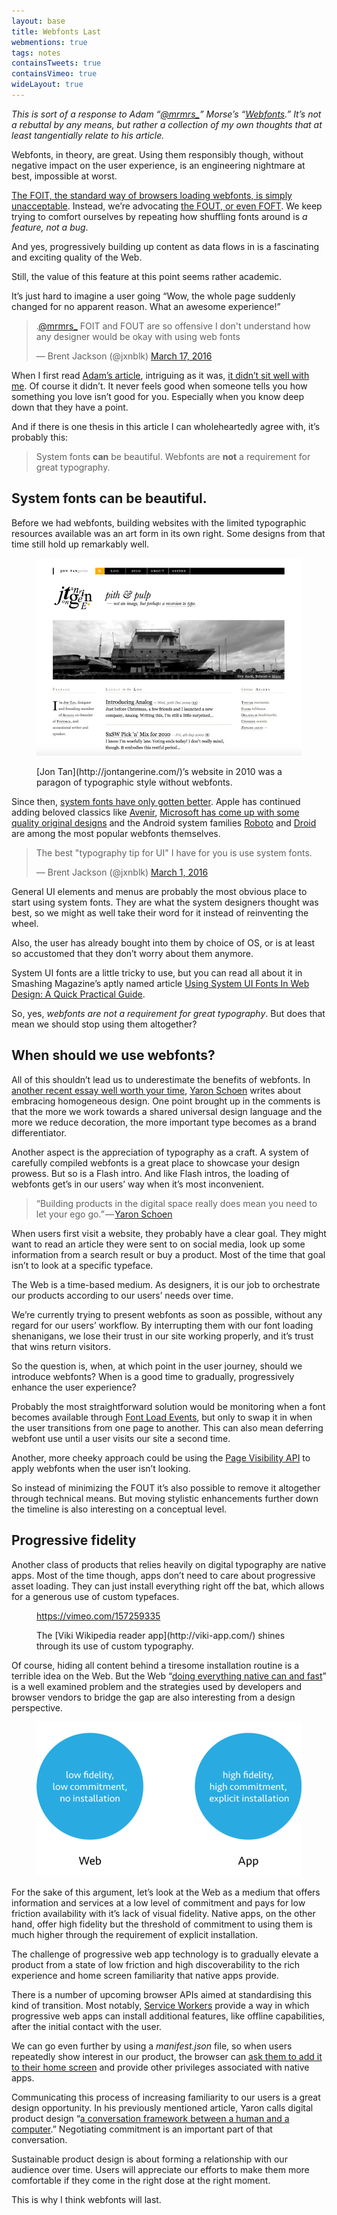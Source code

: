 ```yaml
---
layout: base
title: Webfonts Last
webmentions: true
tags: notes
containsTweets: true
containsVimeo: true
wideLayout: true
---
```


*This is sort of a response to Adam “[@mrmrs_](https://twitter.com/mrmrs_)” Morse’s “[Webfonts](http://mrmrs.io/writing/2016/03/17/webfonts/).” It’s not a rebuttal by any means, but rather a collection of my own thoughts that at least tangentially relate to his article.*

Webfonts, in theory, are great. Using them responsibly though, without negative impact on the user experience, is an engineering nightmare at best, impossible at worst.

[The FOIT, the standard way of browsers loading webfonts, is simply unacceptable](https://www.filamentgroup.com/lab/font-events.html). Instead, we’re advocating [the FOUT, or even FOFT](http://www.zachleat.com/web/critical-webfonts/). We keep trying to comfort ourselves by repeating how shuffling fonts around is _a feature, not a bug_.

And yes, progressively building up content as data flows in is a fascinating and exciting quality of the Web.

Still, the value of this feature at this point seems rather academic.

It’s just hard to imagine a user going “Wow, the whole page suddenly changed for no apparent reason. What an awesome experience!”

<div>
<blockquote class="twitter-tweet" data-lang="en"><p lang="en" dir="ltr">.<a href="https://twitter.com/mrmrs_">@mrmrs_</a> FOIT and FOUT are so offensive I don&#39;t understand how any designer would be okay with using web fonts</p>&mdash; Brent Jackson (@jxnblk) <a href="https://twitter.com/jxnblk/status/710456292436025345">March 17, 2016</a></blockquote>
<script async src="//platform.twitter.com/widgets.js" charset="utf-8"></script>
</div>

When I first read [Adam’s article](http://mrmrs.io/writing/2016/03/17/webfonts/), intriguing as it was, [it didn’t sit well with me](https://twitter.com/fredericmarx/status/710480904255315968). Of course it didn’t. It never feels good when someone tells you how something you love isn’t good for you. Especially when you know deep down that they have a point.

And if there is one thesis in this article I can wholeheartedly agree with, it’s probably this:

> System fonts **can** be beautiful.
> Webfonts are **not** a requirement for great typography.

## System fonts can be beautiful.

Before we had webfonts, building websites with the limited typographic resources available was an art form in its own right. Some designs from that time still hold up remarkably well.

<figure>

![](images/jon-tan.png)

<figcaption class="imageCaption">[Jon Tan](http://jontangerine.com/)’s website in 2010 was a paragon of typographic style without webfonts.</figcaption>

</figure>

Since then, [system fonts have only gotten better](http://practicaltypography.com/system-fonts.html). Apple has continued adding beloved classics like [Avenir](https://en.wikipedia.org/wiki/Avenir_%28typeface%29), [Microsoft has come up with some quality original designs](http://typographica.org/on-typography/microsofts-cleartype-font-collection-a-fair-and-balanced-review/) and the Android system families [Roboto](https://en.wikipedia.org/wiki/Roboto) and [Droid](https://en.wikipedia.org/wiki/Droid_fonts) are among the most popular webfonts themselves.

<div>
<blockquote class="twitter-tweet" data-lang="en"><p lang="en" dir="ltr">The best &quot;typography tip for UI&quot; I have for you is use system fonts.</p>&mdash; Brent Jackson (@jxnblk) <a href="https://twitter.com/jxnblk/status/704755241263173633">March 1, 2016</a></blockquote>
</div>

General UI elements and menus are probably the most obvious place to start using system fonts. They are what the system designers thought was best, so we might as well take their word for it instead of reinventing the wheel.

Also, the user has already bought into them by choice of OS, or is at least so accustomed that they don’t worry about them anymore.

System UI fonts are a little tricky to use, but you can read all about it in Smashing Magazine’s aptly named article [Using System UI Fonts In Web Design: A Quick Practical Guide](https://www.smashingmagazine.com/2015/11/using-system-ui-fonts-practical-guide/ "Read 'Using System UI Fonts In Web Design: A Quick Practical Guide'").

So, yes, _webfonts are not a requirement for great typography_. But does that mean we should stop using them altogether?

## When should we use webfonts?

All of this shouldn’t lead us to underestimate the benefits of webfonts. In [another recent essay well worth your time](https://medium.com/@yarcom/in-defense-of-homogeneous-design-b27f79f4bb87#.jcc9ui9p1), [Yaron Schoen](https://twitter.com/Yarcom) writes about embracing homogeneous design. One point brought up in the comments is that the more we work towards a shared universal design language and the more we reduce decoration, the more important type becomes as a brand differentiator.

Another aspect is the appreciation of typography as a craft. A system of carefully compiled webfonts is a great place to showcase your design prowess. But so is a Flash intro. And like Flash intros, the loading of webfonts get’s in our users’ way when it’s most inconvenient.

> “Building products in the digital space really does mean you need to let your ego go.” — [Yaron Schoen](https://medium.com/@yarcom/in-defense-of-homogeneous-design-b27f79f4bb87#.qy01pplsi)

When users first visit a website, they probably have a clear goal. They might want to read an article they were sent to on social media, look up some information from a search result or buy a product. Most of the time that goal isn’t to look at a specific typeface.

The Web is a time-based medium. As designers, it is our job to orchestrate our products according to our users’ needs over time.

We’re currently trying to present webfonts as soon as possible, without any regard for our users’ workflow. By interrupting them with our font loading shenanigans, we lose their trust in our site working properly, and it’s trust that wins return visitors.

So the question is, when, at which point in the user journey, should we introduce webfonts? When is a good time to gradually, progressively enhance the user experience?

Probably the most straightforward solution would be monitoring when a font becomes available through [Font Load Events](https://dev.opera.com/articles/better-font-face/), but only to swap it in when the user transitions from one page to another. This can also mean deferring webfont use until a user visits our site a second time.

Another, more cheeky approach could be using the [Page Visibility API](https://developer.mozilla.org/en-US/docs/Web/API/Page_Visibility_API) to apply webfonts when the user isn’t looking.

So instead of minimizing the FOUT it’s also possible to remove it altogether through technical means. But moving stylistic enhancements further down the timeline is also interesting on a conceptual level.

## Progressive fidelity

Another class of products that relies heavily on digital typography are native apps. Most of the time though, apps don’t need to care about progressive asset loading. They can just install everything right off the bat, which allows for a generous use of custom typefaces.

<figure>

https://vimeo.com/157259335

<figcaption class="imageCaption">The [Viki Wikipedia reader app](http://viki-app.com/) shines through its use of custom typography.</figcaption>

</figure>

Of course, hiding all content behind a tiresome installation routine is a terrible idea on the Web. But the Web “[doing everything native can and fast](https://twitter.com/jaffathecake)” is a well examined problem and the strategies used by developers and browser vendors to bridge the gap are also interesting from a design perspective.

<figure>

![](images/web-vs-app.png)

</figure>

For the sake of this argument, let’s look at the Web as a medium that offers information and services at a low level of commitment and pays for low friction availability with it’s lack of visual fidelity. Native apps, on the other hand, offer high fidelity but the threshold of commitment to using them is much higher through the requirement of explicit installation.

The challenge of progressive web app technology is to gradually elevate a product from a state of low friction and high discoverability to the rich experience and home screen familiarity that native apps provide.

There is a number of upcoming browser APIs aimed at standardising this kind of transition. Most notably, [Service Workers](https://developer.mozilla.org/en-US/docs/Web/API/Service_Worker_API) provide a way in which progressive web apps can install additional features, like offline capabilities, after the initial contact with the user.

We can go even further by using a _manifest.json_ file, so when users repeatedly show interest in our product, the browser can [ask them to add it to their home screen](https://developer.chrome.com/multidevice/android/installtohomescreen) and provide other privileges associated with native apps.

Communicating this process of increasing familiarity to our users is a great design opportunity. In his previously mentioned article, Yaron calls digital product design “[a conversation framework between a human and a computer](https://medium.com/@yarcom/in-defense-of-homogeneous-design-b27f79f4bb87#.amt7re2a6).” Negotiating commitment is an important part of that conversation.

Sustainable product design is about forming a relationship with our audience over time. Users will appreciate our efforts to make them more comfortable if they come in the right dose at the right moment.

This is why I think webfonts will last.
